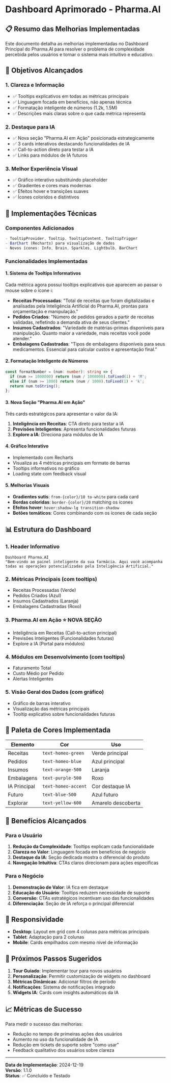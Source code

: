 # Dashboard Aprimorado - Pharma.AI

## 📋 Resumo das Melhorias Implementadas

Este documento detalha as melhorias implementadas no Dashboard Principal do Pharma.AI para resolver o problema de complexidade percebida pelos usuários e tornar o sistema mais intuitivo e educativo.

## 🎯 Objetivos Alcançados

### 1. **Clareza e Informação**
- ✅ Tooltips explicativos em todas as métricas principais
- ✅ Linguagem focada em benefícios, não apenas técnica
- ✅ Formatação inteligente de números (1.2k, 1.5M)
- ✅ Descrições mais claras sobre o que cada métrica representa

### 2. **Destaque para IA**
- ✅ Nova seção "Pharma.AI em Ação" posicionada estrategicamente
- ✅ 3 cards interativos destacando funcionalidades de IA
- ✅ Call-to-action direto para testar a IA
- ✅ Links para módulos de IA futuros

### 3. **Melhor Experiência Visual**
- ✅ Gráfico interativo substituindo placeholder
- ✅ Gradientes e cores mais modernas
- ✅ Efeitos hover e transições suaves
- ✅ Ícones coloridos e distintivos

## 🔧 Implementações Técnicas

### **Componentes Adicionados**
```typescript
- TooltipProvider, Tooltip, TooltipContent, TooltipTrigger
- BarChart (Recharts) para visualização de dados
- Novos ícones: Info, Brain, Sparkles, Lightbulb, BarChart
```

### **Funcionalidades Implementadas**

#### **1. Sistema de Tooltips Informativos**
Cada métrica agora possui tooltips explicativos que aparecem ao passar o mouse sobre o ícone ℹ️:

- **Receitas Processadas**: "Total de receitas que foram digitalizadas e analisadas pela Inteligência Artificial do Pharma.AI, prontas para orçamentação e manipulação."
- **Pedidos Criados**: "Número de pedidos gerados a partir de receitas validadas, refletindo a demanda ativa de seus clientes."
- **Insumos Cadastrados**: "Variedade de matérias-primas disponíveis para manipulação. Quanto maior a variedade, mais receitas você pode atender."
- **Embalagens Cadastradas**: "Tipos de embalagens disponíveis para seus medicamentos. Essencial para calcular custos e apresentação final."

#### **2. Formatação Inteligente de Números**
```typescript
const formatNumber = (num: number): string => {
  if (num >= 1000000) return (num / 1000000).toFixed(1) + 'M';
  else if (num >= 1000) return (num / 1000).toFixed(1) + 'k';
  return num.toString();
};
```

#### **3. Nova Seção "Pharma.AI em Ação"**
Três cards estratégicos para apresentar o valor da IA:

1. **Inteligência em Receitas**: CTA direto para testar a IA
2. **Previsões Inteligentes**: Apresenta funcionalidades futuras
3. **Explore a IA**: Direciona para módulos de IA

#### **4. Gráfico Interativo**
- Implementado com Recharts
- Visualiza as 4 métricas principais em formato de barras
- Tooltips informativos no gráfico
- Loading state com feedback visual

#### **5. Melhorias Visuais**
- **Gradientes sutis**: `from-{color}/10 to-white` para cada card
- **Bordas coloridas**: `border-{color}/20` matching os ícones
- **Efeitos hover**: `hover:shadow-lg transition-shadow`
- **Botões temáticos**: Cores combinando com os ícones de cada seção

## 📊 Estrutura do Dashboard

### **1. Header Informativo**
```
Dashboard Pharma.AI
"Bem-vindo ao painel inteligente da sua farmácia. Aqui você acompanha todas as operações potencializadas pela Inteligência Artificial."
```

### **2. Métricas Principais** (com tooltips)
- Receitas Processadas (Verde)
- Pedidos Criados (Azul)
- Insumos Cadastrados (Laranja)
- Embalagens Cadastradas (Roxo)

### **3. Pharma.AI em Ação** ⭐ **NOVA SEÇÃO**
- Inteligência em Receitas (Call-to-action principal)
- Previsões Inteligentes (Funcionalidades futuras)
- Explore a IA (Portal para módulos)

### **4. Módulos em Desenvolvimento** (com tooltips)
- Faturamento Total
- Custo Médio por Pedido
- Alertas Inteligentes

### **5. Visão Geral dos Dados** (com gráfico)
- Gráfico de barras interativo
- Visualização das métricas principais
- Tooltip explicativo sobre funcionalidades futuras

## 🎨 Paleta de Cores Implementada

| Elemento | Cor | Uso |
|----------|-----|-----|
| Receitas | `text-homeo-green` | Verde principal |
| Pedidos | `text-homeo-blue` | Azul principal |
| Insumos | `text-orange-500` | Laranja |
| Embalagens | `text-purple-500` | Roxo |
| IA Principal | `text-homeo-accent` | Cor destaque IA |
| Futuro | `text-blue-500` | Azul futuro |
| Explorar | `text-yellow-600` | Amarelo descoberta |

## 🚀 Benefícios Alcançados

### **Para o Usuário**
1. **Redução da Complexidade**: Tooltips explicam cada funcionalidade
2. **Clareza no Valor**: Linguagem focada em benefícios de negócio
3. **Destaque da IA**: Seção dedicada mostra o diferencial do produto
4. **Navegação Intuitiva**: CTAs claros direcionam para ações específicas

### **Para o Negócio**
1. **Demonstração de Valor**: IA fica em destaque
2. **Educação do Usuário**: Tooltips reduzem necessidade de suporte
3. **Conversão**: CTAs estratégicos incentivam uso das funcionalidades
4. **Diferenciação**: Seção de IA reforça o principal diferencial

## 📱 Responsividade

- **Desktop**: Layout em grid com 4 colunas para métricas principais
- **Tablet**: Adaptação para 2 colunas
- **Mobile**: Cards empilhados com mesmo nível de informação

## 🔮 Próximos Passos Sugeridos

1. **Tour Guiado**: Implementar tour para novos usuários
2. **Personalização**: Permitir customização de widgets no dashboard
3. **Métricas Dinâmicas**: Adicionar filtros de período
4. **Notificações**: Sistema de notificações integrado
5. **Widgets IA**: Cards com insights automáticos da IA

## 📈 Métricas de Sucesso

Para medir o sucesso das melhorias:
- Redução no tempo de primeiras ações dos usuários
- Aumento no uso da funcionalidade de IA
- Redução em tickets de suporte sobre "como usar"
- Feedback qualitativo dos usuários sobre clareza

---

**Data de Implementação**: 2024-12-19  
**Versão**: 1.1.0  
**Status**: ✅ Concluído e Testado 